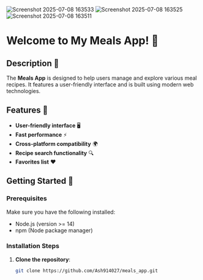 ![Screenshot 2025-07-08 163533](https://github.com/user-attachments/assets/d7a58244-01e2-4d0b-9275-015f31f91d68)
![Screenshot 2025-07-08 163525](https://github.com/user-attachments/assets/779bd5cb-9c81-46ee-8dbf-c94a62abe621)
![Screenshot 2025-07-08 163511](https://github.com/user-attachments/assets/ef751589-6134-4145-86c5-571c19a9abea)

# Welcome to My Meals App! 🎉

## Description 📖
The **Meals App** is designed to help users manage and explore various meal recipes. It features a user-friendly interface and is built using modern web technologies.

## Features 🌟
- **User-friendly interface** 🖥️
- **Fast performance** ⚡
- **Cross-platform compatibility** 🌍
- **Recipe search functionality** 🔍
- **Favorites list** ❤️

## Getting Started 🚀

### Prerequisites
Make sure you have the following installed:
- Node.js (version >= 14)
- npm (Node package manager)

### Installation Steps
1. **Clone the repository**:  
   ```bash
   git clone https://github.com/Ash914027/meals_app.git
